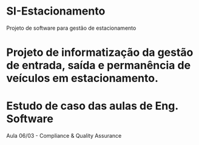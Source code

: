 # SI-Estacionamento
Projeto de software para gestão de estacionamento
# Projeto de informatização da gestão de entrada, saída e permanência de veículos em estacionamento.
# Estudo de caso das aulas de Eng. Software
Aula 06/03 - Compliance & Quality Assurance
